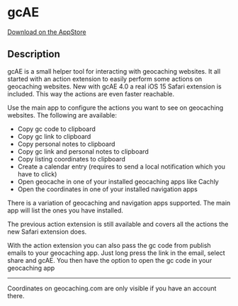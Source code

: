 # gcAE

[Download on the AppStore](https://apps.apple.com/de/app/gcae/id1259388741)

## Description

gcAE is a small helper tool for interacting with geocaching websites. 
It all started with an action extension to easily perform some actions on geocaching websites.
New with gcAE 4.0 a real iOS 15 Safari extension is included. This way the actions are even faster reachable.

Use the main app to configure the actions you want to see on geocaching websites.
The following are available:
- Copy gc code to clipboard
- Copy gc link to clipboard
- Copy personal notes to clipboard
- Copy gc link and personal notes to clipboard
- Copy listing coordinates to clipboard
- Create a calendar entry (requires to send a local notification which you have to click)
- Open geocache in one of your installed geocaching apps like Cachly
- Open the coordinates in one of your installed navigation apps

There is a variation of geocaching and navigation apps supported. The main app will list the ones you have installed.

The previous action extension is still available and covers all the actions the new Safari extension does.

With the action extension you can also pass the gc code from publish emails to your geocaching app.
Just long press the link in the email, select share and gcAE. You then have the option to open the gc code in your geocaching app


----
Coordinates on geocaching.com are only visible if you have an account there.
